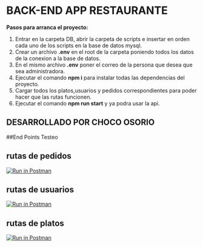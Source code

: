 # BACK-END APP RESTAURANTE


**Pasos para arranca el proyecto:**
1. Entrar en la carpeta DB, abrir la carpeta de scripts e insertar en orden cada uno de los scripts en la base de datos mysql.
2. Crear un archivo **.env** en el root de la carpeta poniendo todos los datos de la conexion a la base de datos.
3. En el mismo archivo **.env** poner el correo de la persona que desea que sea administradora.
4. Ejecutar el comando **npm i** para instalar todas las dependencias del proyecto.
5. Cargar todos los platos,usuarios y pedidos correspondientes para poder hacer que las rutas funcionen.
5. Ejecutar el comando **npm run start** y ya podra usar la api.



## DESARROLLADO POR CHOCO OSORIO



##End Points Testeo

## rutas de pedidos
[![Run in Postman](https://run.pstmn.io/button.svg)](https://app.getpostman.com/run-collection/8edb2e76b0471180423f)

## rutas de usuarios
[![Run in Postman](https://run.pstmn.io/button.svg)](https://app.getpostman.com/run-collection/241e1a35ba0b66e6054a)

## rutas de platos
[![Run in Postman](https://run.pstmn.io/button.svg)](https://app.getpostman.com/run-collection/b44912104e18c6c5fc1a)